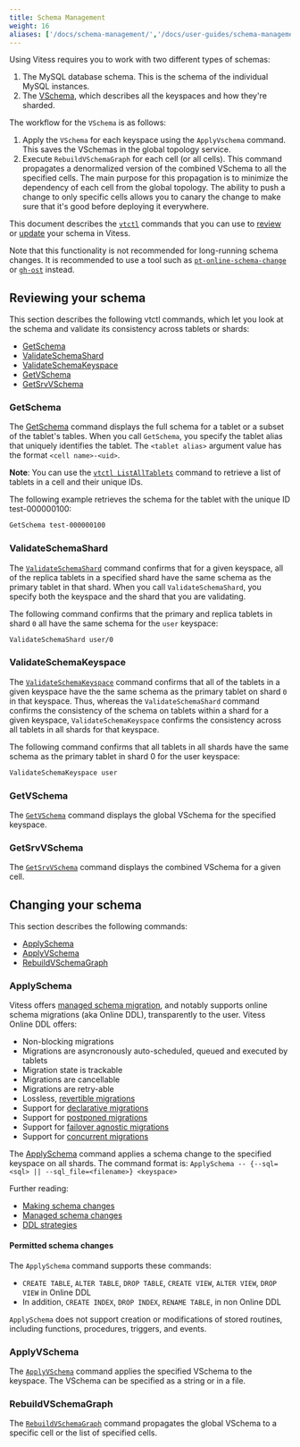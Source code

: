 ```yaml
---
title: Schema Management
weight: 16
aliases: ['/docs/schema-management/','/docs/user-guides/schema-management/','/docs/reference/schema-management/']
---
```


Using Vitess requires you to work with two different types of schemas:

1. The MySQL database schema. This is the schema of the individual MySQL instances.
2. The [VSchema](../vschema), which describes all the keyspaces and how they're sharded.

The workflow for the `VSchema` is as follows:

1. Apply the `VSchema` for each keyspace using the `ApplyVschema` command. This saves the VSchemas in the global topology service.
2. Execute `RebuildVSchemaGraph` for each cell (or all cells). This command propagates a denormalized version of the combined VSchema to all the specified cells. The main purpose for this propagation is to minimize the dependency of each cell from the global topology. The ability to push a change to only specific cells allows you to canary the change to make sure that it's good before deploying it everywhere.

This document describes the [`vtctl`](../../../reference/programs/vtctl/) commands that you can use to [review](#reviewing-your-schema) or [update](#changing-your-schema) your schema in Vitess.

Note that this functionality is not recommended for long-running schema changes. It is recommended to use a tool such as [`pt-online-schema-change`](https://www.percona.com/doc/percona-toolkit/LATEST/pt-online-schema-change.html) or [`gh-ost`](https://github.com/github/gh-ost) instead.


## Reviewing your schema

This section describes the following vtctl commands, which let you look at the schema and validate its consistency across tablets or shards:

* [GetSchema](#getschema)
* [ValidateSchemaShard](#validateschemashard)
* [ValidateSchemaKeyspace](#validateschemakeyspace)
* [GetVSchema](#getvschema)
* [GetSrvVSchema](#getsrvvschema)

### GetSchema

The [GetSchema](../../programs/vtctl/schema-version-permissions#getschema) command displays the full schema for a tablet or a subset of the tablet's tables. When you call `GetSchema`, you specify the tablet alias that uniquely identifies the tablet. The `<tablet alias>` argument value has the format `<cell name>-<uid>`.

**Note**: You can use the [`vtctl ListAllTablets`](../../../reference/programs/vtctl/#listalltablets) command to retrieve a list of tablets in a cell and their unique IDs.

The following example retrieves the schema for the tablet with the unique ID test-000000100:

``` sh
GetSchema test-000000100
```

### ValidateSchemaShard

The [`ValidateSchemaShard`](../../../reference/programs/vtctl/#validateschemashard) command confirms that for a given keyspace, all of the replica tablets in a specified shard have the same schema as the primary tablet in that shard. When you call `ValidateSchemaShard`, you specify both the keyspace and the shard that you are validating.

The following command confirms that the primary and replica tablets in shard `0` all have the same schema for the `user` keyspace:

``` sh
ValidateSchemaShard user/0
```

### ValidateSchemaKeyspace

The [`ValidateSchemaKeyspace`](../../../reference/programs/vtctl/#validateschemakeyspace) command confirms that all of the tablets in a given keyspace have the the same schema as the primary tablet on shard `0` in that keyspace. Thus, whereas the `ValidateSchemaShard` command confirms the consistency of the schema on tablets within a shard for a given keyspace, `ValidateSchemaKeyspace` confirms the consistency across all tablets in all shards for that keyspace.

The following command confirms that all tablets in all shards have the same schema as the primary tablet in shard 0 for the user keyspace:

``` sh
ValidateSchemaKeyspace user
```

### GetVSchema

The [`GetVSchema`](../../../reference/programs/vtctl/#getvschema) command displays the global VSchema for the specified keyspace.

### GetSrvVSchema

The [`GetSrvVSchema`](../../../reference/programs/vtctl/#getsrvvschema) command displays the combined VSchema for a given cell.

## Changing your schema

This section describes the following commands:

* [ApplySchema](#applyschema)
* [ApplyVSchema](#applyvschema)
* [RebuildVSchemaGraph](#rebuildvschemagraph)

### ApplySchema

Vitess offers [managed schema migration](../../../user-guides/schema-changes/managed-online-schema-changes/), and notably supports online schema migrations (aka Online DDL), transparently to the user. Vitess Online DDL offers:

* Non-blocking migrations
* Migrations are asyncronously auto-scheduled, queued and executed by tablets
* Migration state is trackable
* Migrations are cancellable
* Migrations are retry-able
* Lossless, [revertible migrations](../../../user-guides/schema-changes/revertible-migrations/)
* Support for [declarative migrations](../../../user-guides/schema-changes/declarative-migrations/)
* Support for [postponed migrations](../../../user-guides/schema-changes/postponed-migrations/)
* Support for [failover agnostic migrations](../../../user-guides/schema-changes/recoverable-migrations/)
* Support for [concurrent migrations](../../../user-guides/schema-changes/concurrent-migrations/)

The [ApplySchema](../../../reference/programs/vtctl/schema-version-permissions/#applyschema) command applies a schema change to the specified keyspace on all shards. The command format is: `ApplySchema -- {--sql=<sql> || --sql_file=<filename>} <keyspace>`

Further reading:

* [Making schema changes](../../../user-guides/schema-changes/)
* [Managed schema changes](../../../user-guides/schema-changes/managed-online-schema-changes/)
* [DDL strategies](../../../user-guides/schema-changes/ddl-strategies/)

#### Permitted schema changes

The `ApplySchema` command supports these commands:

* `CREATE TABLE`, `ALTER TABLE`, `DROP TABLE`, `CREATE VIEW`, `ALTER VIEW`, `DROP VIEW` in Online DDL
* In addition, `CREATE INDEX`, `DROP INDEX`, `RENAME TABLE`, in non Online DDL

`ApplySchema` does not support creation or modifications of stored routines, including functions, procedures, triggers, and events.

### ApplyVSchema

The [`ApplyVSchema`](../../../reference/programs/vtctl/#applyvschema) command applies the specified VSchema to the keyspace. The VSchema can be specified as a string or in a file.

### RebuildVSchemaGraph

The [`RebuildVSchemaGraph`](../../../reference/programs/vtctl/#rebuildvschemagraph) command propagates the global VSchema to a specific cell or the list of specified cells.
